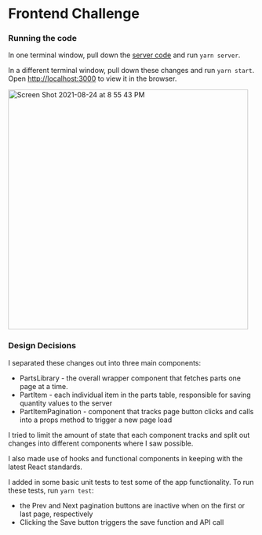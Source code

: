 # Frontend Challenge

### Running the code

In one terminal window, pull down the [server code](https://github.com/fast-radius/fe-challenge) and run `yarn server`.

In a different terminal window, pull down these changes and run `yarn start`. Open [http://localhost:3000](http://localhost:3000) to view it in the browser.

<img width="489" alt="Screen Shot 2021-08-24 at 8 55 43 PM" src="https://user-images.githubusercontent.com/16483507/130724033-ffe9739c-ae9d-4515-ae16-513d02d41d53.png">


### Design Decisions

I separated these changes out into three main components: 
- PartsLibrary - the overall wrapper component that fetches parts one page at a time. 
- PartItem - each individual item in the parts table, responsible for saving quantity values to the server
- PartItemPagination - component that tracks page button clicks and calls into a props method to trigger a new page load

I tried to limit the amount of state that each component tracks and split out changes into different components where I saw possible.

I also made use of hooks and functional components in keeping with the latest React standards.

I added in some basic unit tests to test some of the app functionality. To run these tests, run `yarn test`:
- the Prev and Next pagination buttons are inactive when on the first or last page, respectively
- Clicking the Save button triggers the save function and API call
